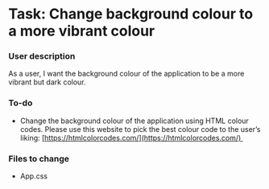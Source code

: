 # Task: Change background colour to a more vibrant colour

### User description

As a user, I want the background colour of the application to be a more vibrant but dark colour.

### To-do

- Change the background colour of the application using HTML colour codes. Please use this website to pick the best colour code to the user’s liking: [https://htmlcolorcodes.com/](https://htmlcolorcodes.com/) 

### Files to change

- App.css
